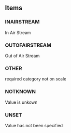 

<!-- end of short definition -->
## Items

### INAIRSTREAM
In Air Stream

### OUTOFAIRSTREAM
Out of Air Stream

### OTHER
required category not on scale

### NOTKNOWN
Value is unkown

### UNSET
Value has not been specified
